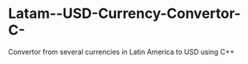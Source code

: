 # Latam--USD-Currency-Convertor-C-
Convertor from several currencies in Latin America to USD using C++
